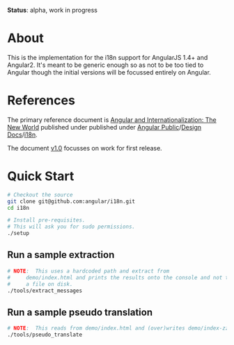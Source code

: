 **Status**: alpha, work in progress

# About

This is the implementation for the i18n support for AngularJS 1.4+ and Angular2.  It's meant to be generic enough so as not to be too tied to Angular though the initial versions will be focussed entirely on Angular.

# References
The primary reference document is [Angular and Internationalization: The New World][] published under published under [Angular Public][]/[Design Docs][]/[i18n][].

The document [v1.0][] focusses on work for first release.

# Quick Start

```zsh
# Checkout the source
git clone git@github.com:angular/i18n.git
cd i18n

# Install pre-requisites.
# This will ask you for sudo permissions.
./setup
```

## Run a sample extraction

```zsh
# NOTE:  This uses a hardcoded path and extract from
#     demo/index.html and prints the results onto the console and not to
#     a file on disk.
./tools/extract_messages
```

## Run a sample pseudo translation

```zsh
# NOTE:  This reads from demo/index.html and (over)writes demo/index-zz.html.
./tools/pseudo_translate
```

<!-- Named Links -->

[Angular and Internationalization: The New World]: https://drive.google.com/open?id=1mwyOFsAD-bPoXTk3Hthq0CAcGXCUw-BtTJMR4nGTY-0
[Angular Public]: https://drive.google.com/folderview?id=0BxgtL8yFJbacQmpCc1NMV3d5dnM
[Design Docs]: https://drive.google.com/folderview?id=0BxgtL8yFJbacUnUxc3l5aTZrbVk
[i18n]: https://drive.google.com/folderview?id=0B8aAcQMyRhIWQUxyOXBDeHRPcTg
[v1.0]: https://drive.google.com/open?id=1-pLAhklbR7CMLkY4pYgwjoDCLyNlNGVnO_lDZiuN9KA
